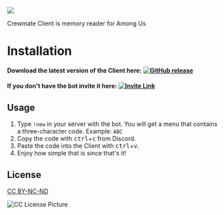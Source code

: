 
![](https://cdn.discordapp.com/attachments/780710769548722176/790794597580144660/banner.png)

Crewmate Client is memory reader for Among Us

# Installation

<h4>Download the latest version of the Client here:
<a href="https://github.com/varedz/Crewmate-Client/releases/latest">
<img alt="GitHub release" src="https://img.shields.io/github/v/release/varedz/Crewmate-Client">
</a></h4>
<h4>If you don't have the bot invite it here:
<a href="https://crewmate.xyz/invite">
<img alt="Invite Link" src="https://img.shields.io/static/v1?label=bot&amp;message=invite%20me&amp;color=darkred" style="max-width:100%;">
</a>


## Usage

1. Type `!new` in your server with the bot. You will get a menu that contains a three-character code. Example: `ABC`
2. Copy the code with <kbd>ctrl</kbd>+<kbd>c</kbd> from Discord.
3. Paste the code into the Client with <kbd>ctrl</kbd>+<kbd>v</kbd>.
4. Enjoy how simple that is since that's it!




## License
[CC BY-NC-ND](https://creativecommons.org/licenses/by-nc-nd/3.0/us/legalcode)

![CC License Picture](https://licensebuttons.net/l/by-nc-nd/3.0/88x31.png)
